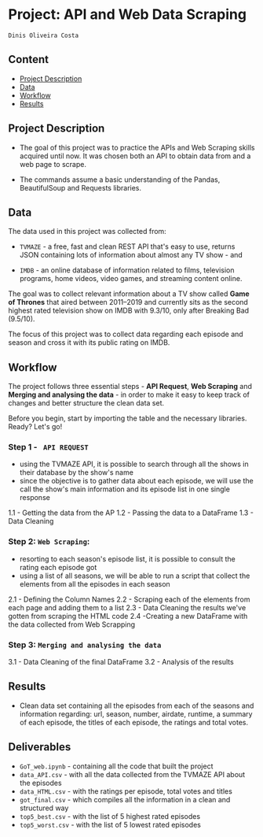 #   Project: API and Web Data Scraping

`Dinis Oliveira Costa`


## Content
- [Project Description](#project)
- [Data](#data)
- [Workflow](#workflow)
- [Results](#results)


## Project Description

- The goal of this project was to practice the APIs and Web Scraping skills acquired until now. It was chosen both an API to obtain data from and a web page to scrape.

- The commands assume a basic understanding of the Pandas, BeautifulSoup and Requests libraries.

## Data

The data used in this project was collected from:

- `TVMAZE` - a free, fast and clean REST API that's easy to use, returns JSON containing lots of information about almost any TV show - and

- `IMDB` - an online database of information related to films, television programs, home videos, video games, and streaming content online.

The goal was to collect relevant information about a TV show called **Game of Thrones** that aired between 2011–2019 and currently sits as the second highest rated television show on IMDB with 9.3/10, only after Breaking Bad (9.5/10).

The focus of this project was to collect data regarding each episode and season and cross it with its public rating on IMDB.

## Workflow

The project follows three essential steps - **API Request**, **Web Scraping** and **Merging and analysing the data** - in order to make it easy to keep track of changes and better structure the clean data set.

Before you begin, start by importing the table and the necessary libraries. Ready? Let's go!

### Step 1 - ` API REQUEST`

- using the TVMAZE API, it is possible to search through all the shows in their database by the show's name
- since the objective is to gather data about each episode, we will use the call the show's main information and its episode list in one single response

1.1 - Getting the data from the AP
1.2 - Passing the data to a DataFrame
1.3 - Data Cleaning

### Step 2: `Web Scraping`:

- resorting to each season's episode list, it is possible to consult the rating each episode got
- using a list of all seasons, we will be able to run a script that collect the elements from all the episodes in each season

2.1 - Defining the Column Names
2.2 - Scraping each of the elements from each page and adding them to a list
2.3 - Data Cleaning the results we've gotten from scraping the HTML code
2.4 -Creating a new DataFrame with the data collected from Web Scrapping


### Step 3: `Merging and analysing the data`

3.1 - Data Cleaning of the final DataFrame
3.2 - Analysis of the results



## Results

- Clean data set containing all the episodes from each of the seasons and information regarding: url, season, number, airdate, runtime, a summary of each episode, the titles of each episode, the ratings and total votes.


## Deliverables

- `GoT_web.ipynb` - containing all the code that built the project
- `data_API.csv` - with all the data collected from the TVMAZE API about the episodes
- `data_HTML.csv` - with the ratings per episode, total votes and titles 
- `got_final.csv` - which compiles all the information in a clean and structured way
- `top5_best.csv` - with the list of 5 highest rated episodes
- `top5_worst.csv` - with the list of 5 lowest rated episodes